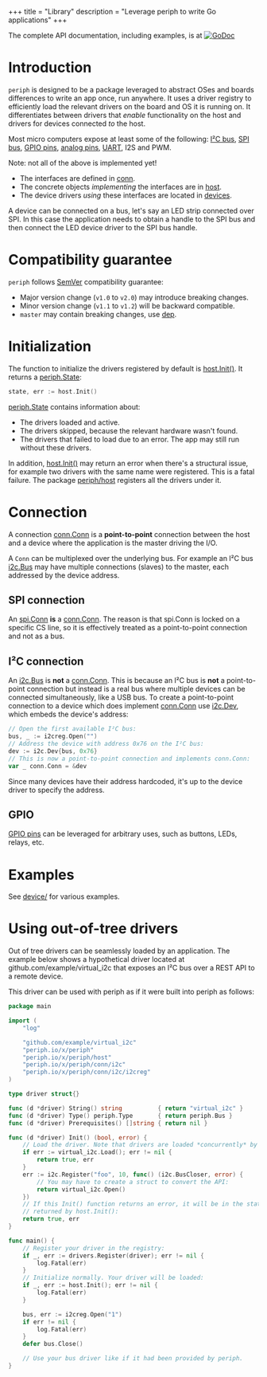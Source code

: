 +++
title = "Library"
description = "Leverage periph to write Go applications"
+++

The complete API documentation, including examples, is at
[![GoDoc](/img/godoc.svg)](https://godoc.org/periph.io/x/periph)


# Introduction

`periph` is designed to be a package leveraged to abstract OSes and boards
differences to write an app once, run anywhere. It uses a driver registry to
efficiently load the relevant drivers on the board and OS it is running on. It
differentiates between drivers that _enable_ functionality on the host and
drivers for devices connected _to_ the host.

Most micro computers expose at least some of the following:
[I²C bus](https://periph.io/x/periph/conn/i2c#Bus), [SPI
bus](https://periph.io/x/periph/conn/spi#Conn), [GPIO
pins](https://periph.io/x/periph/conn/gpio#PinIO), [analog
pins](https://periph.io/x/periph/experimental/conn/analog),
[UART](https://periph.io/x/periph/experimental/conn/uart), I2S and PWM.

Note: not all of the above is implemented yet!

- The interfaces are defined in [conn](https://periph.io/x/periph/conn).
- The concrete objects _implementing_ the interfaces are in
  [host](https://periph.io/x/periph/host).
- The device drivers _using_ these interfaces are located in
  [devices](https://periph.io/x/periph/devices).

A device can be connected on a bus, let's say an LED strip connected over SPI.
In this case the application needs to obtain a handle to the SPI bus and then
connect the LED device driver to the SPI bus handle.


# Compatibility guarantee

`periph` follows [SemVer](http://semver.org) compatibility guarantee:

- Major version change (`v1.0` to `v2.0`) may introduce breaking changes.
- Minor version change (`v1.1` to `v1.2`) will be backward compatible.
- `master` may contain breaking changes, use
	[dep](https://github.com/golang/dep).


# Initialization

The function to initialize the drivers registered by default is
[host.Init()](https://periph.io/x/periph/host#Init). It returns a
[periph.State](https://periph.io/x/periph#State):

~~~go
state, err := host.Init()
~~~

[periph.State](https://periph.io/x/periph#State) contains information about:

- The drivers loaded and active.
- The drivers skipped, because the relevant hardware wasn't found.
- The drivers that failed to load due to an error. The app may still run without
  these drivers.

In addition, [host.Init()](https://periph.io/x/periph/host#Init) may return an
error when there's a structural issue, for example two drivers with the same
name were registered. This is a fatal failure. The package
[periph/host](https://periph.io/x/periph/host) registers all the drivers under
it.


# Connection

A connection [conn.Conn](https://periph.io/x/periph/conn#Conn) is a
**point-to-point** connection between the host and a device where the
application is the master driving the I/O.

A `Conn` can be multiplexed over the underlying bus. For example an I²C bus
[i2c.Bus](https://periph.io/x/periph/conn/i2c#Bus) may have multiple connections
(slaves) to the master, each addressed by the device address.


## SPI connection

An [spi.Conn](https://periph.io/x/periph/conn/spi#Conn) **is** a
[conn.Conn](https://periph.io/x/periph/conn#Conn). The reason is that spi.Conn
is locked on a specific CS line, so it is effectively treated as a
point-to-point connection and not as a bus.


## I²C connection

An [i2c.Bus](https://periph.io/x/periph/conn/i2c#Bus) is **not** a
[conn.Conn](https://periph.io/x/periph/conn#Conn). This is because an I²C bus is
**not** a point-to-point connection but instead is a real bus where multiple
devices can be connected simultaneously, like a USB bus. To create a
point-to-point connection to a device which does implement
[conn.Conn](https://periph.io/x/periph/conn#Conn) use
[i2c.Dev](https://periph.io/x/periph/conn/i2c#Dev), which embeds the device's
address:

~~~go
// Open the first available I²C bus:
bus, _ := i2creg.Open("")
// Address the device with address 0x76 on the I²C bus:
dev := i2c.Dev{bus, 0x76}
// This is now a point-to-point connection and implements conn.Conn:
var _ conn.Conn = &dev
~~~

Since many devices have their address hardcoded, it's up to the device driver to
specify the address.


## GPIO

[GPIO pins](https://periph.io/x/periph/conn/gpio#PinIO) can be leveraged for
arbitrary uses, such as buttons, LEDs, relays, etc.


# Examples

See [device/](device/) for various examples.


# Using out-of-tree drivers

Out of tree drivers can be seamlessly loaded by an application. The example
below shows a hypothetical driver located at github.com/example/virtual_i2c that
exposes an I²C bus over a REST API to a remote device.

This driver can be used with periph as if it were built into periph as follows:

~~~go
package main

import (
    "log"

    "github.com/example/virtual_i2c"
    "periph.io/x/periph"
    "periph.io/x/periph/host"
    "periph.io/x/periph/conn/i2c"
    "periph.io/x/periph/conn/i2c/i2creg"
)

type driver struct{}

func (d *driver) String() string          { return "virtual_i2c" }
func (d *driver) Type() periph.Type       { return periph.Bus }
func (d *driver) Prerequisites() []string { return nil }

func (d *driver) Init() (bool, error) {
    // Load the driver. Note that drivers are loaded *concurrently* by periph.
    if err := virtual_i2c.Load(); err != nil {
        return true, err
    }
    err := i2c.Register("foo", 10, func() (i2c.BusCloser, error) {
        // You may have to create a struct to convert the API:
        return virtual_i2c.Open()
    })
    // If this Init() function returns an error, it will be in the state
    // returned by host.Init():
    return true, err
}

func main() {
    // Register your driver in the registry:
    if _, err := drivers.Register(driver); err != nil {
        log.Fatal(err)
    }
    // Initialize normally. Your driver will be loaded:
    if _, err := host.Init(); err != nil {
        log.Fatal(err)
    }

    bus, err := i2creg.Open("1")
    if err != nil {
        log.Fatal(err)
    }
    defer bus.Close()

    // Use your bus driver like if it had been provided by periph.
}
~~~
